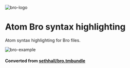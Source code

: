 ![bro-logo](https://raw.githubusercontent.com/blacktop/docker-bro/master/logo.png)
# Atom Bro syntax highlighting

Atom syntax highlighting for Bro files.

![bro-example](https://raw.githubusercontent.com/blacktop/language-bro/master/bro_syntax.png)

#### Converted from [sethhall/bro.tmbundle](https://github.com/sethhall/bro.tmbundle)
